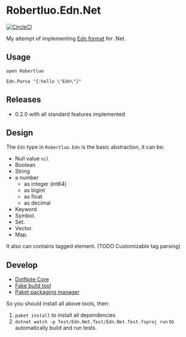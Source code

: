# Robertluo.Edn.Net
[![CircleCI](https://circleci.com/gh/robertluo/Edn.Net.svg?style=svg)](https://circleci.com/gh/robertluo/Edn.Net)

My attempt of implementing [Edn format](https://github.com/edn-format/edn) for .Net.

## Usage

```F#
open Robertluo

Edn.Parse "{:hello \"Edn\"}"
```

## Releases

 - 0.2.0 with all standard features implemented

## Design

The `Edn` type in `Robertluo.Edn` is the basic abstraction, it can be:

 - Null value `nil`
 - Boolean
 - String
 - a number
   - as integer (int64)
   - as bigint
   - as float
   - as decimal
 - Keyword
 - Symbol.
 - Set. 
 - Vector.
 - Map.

 It also can contains tagged element. (TODO Customizable tag parsing)

 ## Develop

 - [DotNote Core](https://dotnet.microsoft.com/download)
 - [Fake build tool](https://fake.build)
 - [Paket packaging manager](https://fsprojects.github.io/Paket/)

So you should install all above tools, then:

 1. `paket install` to install all dependencies
 1. `dotnet watch -p Test/Edn.Net.Test/Edn.Net.Test.fsproj run` to automatically build and run tests.